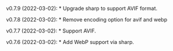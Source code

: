 v0.7.9 (2022-03-02):
    * Upgrade sharp to support AVIF format.

v0.7.8 (2022-03-02):
    * Remove encoding option for avif and webp

v0.7.7 (2022-03-02):
    * Support AVIF.

v0.7.6 (2022-03-02):
    * Add WebP support via sharp.
